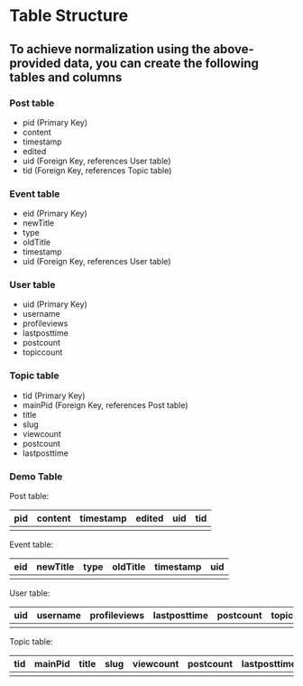 # Table Structure

## To achieve normalization using the above-provided data, you can create the following tables and columns

### Post table

- pid (Primary Key)
- content
- timestamp
- edited
- uid (Foreign Key, references User table)
- tid (Foreign Key, references Topic table)

### Event table

- eid (Primary Key)
- newTitle
- type
- oldTitle
- timestamp
- uid (Foreign Key, references User table)

### User table

- uid (Primary Key)
- username
- profileviews
- lastposttime
- postcount
- topiccount

### Topic table

- tid (Primary Key)
- mainPid (Foreign Key, references Post table)
- title
- slug
- viewcount
- postcount
- lastposttime

### Demo Table

Post table:

| pid | content | timestamp | edited | uid | tid |
|-----|---------|----------|--------|-----|-----|
|     |         |          |        |     |     |

Event table:

| eid | newTitle | type | oldTitle | timestamp | uid |
|-----|----------|------|----------|----------|-----|
|     |          |      |          |          |     |

User table:

| uid | username | profileviews | lastposttime | postcount | topiccount |
|-----|----------|--------------|--------------|-----------|-----------|
|     |          |              |              |           |           |

Topic table:

| tid | mainPid | title | slug | viewcount | postcount | lastposttime |
|-----|---------|-------|------|----------|-----------|--------------|
|     |         |       |      |          |           |              |
